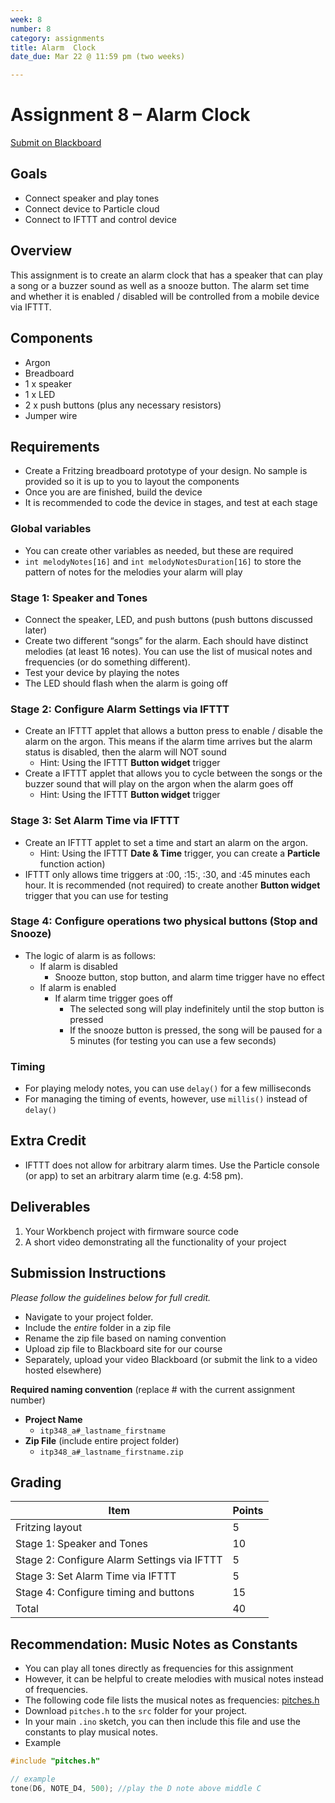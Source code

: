 ```yaml
---
week: 8
number: 8
category: assignments
title: Alarm  Clock
date_due: Mar 22 @ 11:59 pm (two weeks)

---
```

Assignment 8 – Alarm Clock
==========================

[Submit on Blackboard](https://blackboard.usc.edu/)

Goals
-----

-   Connect speaker and play tones
-   Connect device to Particle cloud
-   Connect to IFTTT and control device

## Overview

This assignment is to create an alarm clock that has a speaker that can play a
song or a buzzer sound as well as a snooze button. The alarm set time and
whether it is enabled / disabled will be controlled from a mobile device via
IFTTT.

## Components

-   Argon
-   Breadboard
-   1 x speaker
-   1 x LED
-   2 x push buttons (plus any necessary resistors)
-   Jumper wire

## Requirements

-   Create a Fritzing breadboard prototype of your design. No sample is provided so it is up to you to layout the components
-   Once you are are finished, build the device
-   It is recommended to code the device in stages, and test at each stage

### Global variables

-   You can create other variables as needed, but these are required
-   `int melodyNotes[16]` and `int melodyNotesDuration[16]` to store the
    pattern of notes for the melodies your alarm will play

### Stage 1: Speaker and Tones

-   Connect the speaker, LED, and push buttons (push buttons discussed later)
-   Create two different “songs” for the alarm. Each should have distinct melodies (at least 16 notes). You can use the list of musical notes and frequencies (or do something different).
-   Test your device by playing the notes
-   The LED should flash when the alarm is going off

### Stage 2: Configure Alarm Settings via IFTTT

-   Create an IFTTT applet that allows a button press to enable / disable the
    alarm on the argon. This means if the alarm time arrives but the alarm
    status is disabled, then the alarm will NOT sound
    -   Hint: Using the IFTTT **Button widget** trigger
-   Create a IFTTT applet that allows you to cycle between the songs or the
    buzzer sound that will play on the argon when the alarm goes off
	-   Hint: Using the IFTTT **Button widget** trigger

### Stage 3: Set Alarm Time via IFTTT

-   Create an IFTTT applet to set a time and start an alarm on the argon.
    -   Hint: Using the IFTTT **Date & Time** trigger, you can create a
        **Particle** function action)
-   IFTTT only allows time triggers at :00, :15:, :30, and :45 minutes each
    hour. It is recommended (not required) to create another **Button widget**
    trigger that you can use for testing

### Stage 4: Configure operations two physical buttons (Stop and Snooze)

-   The logic of alarm is as follows: 
    -   If alarm is disabled
        -   Snooze button, stop button, and alarm time trigger have no effect
    -   If alarm is enabled
        -   If alarm time trigger goes off
            -   The selected song will play indefinitely until the stop button
                is pressed
            -   If the snooze button is pressed, the song will be paused for a
                5 minutes (for testing you can use a few seconds)

### Timing

* For playing melody notes, you can use `delay()` for a few milliseconds
* For managing the timing of events, however, use `millis()` instead of
  `delay()` 

## Extra Credit

-   IFTTT does not allow for arbitrary alarm times. Use the Particle console (or
    app) to set an arbitrary alarm time (e.g. 4:58 pm).

Deliverables
------------

1.	Your Workbench project with firmware source code
2.	A short video demonstrating all the functionality of your project

## Submission Instructions

*Please follow the guidelines below for full credit.*

* Navigate to your project folder.
* Include the *entire* folder in a zip file
* Rename the zip file based on naming convention
* Upload zip file to Blackboard site for our course
* Separately, upload your video Blackboard (or submit the link to a video hosted elsewhere)

**Required naming convention** (replace \# with the current assignment number)

-   **Project Name**
    -   `itp348_a#_lastname_firstname`
-   **Zip File** (include entire project folder)
    -   `itp348_a#_lastname_firstname.zip`

Grading
-------

| Item                                        | Points |
|---------------------------------------------|--------|
| Fritzing layout                             | 5      |
| Stage 1: Speaker and Tones                  | 10     |
| Stage 2: Configure Alarm Settings via IFTTT | 5      |
| Stage 3: Set Alarm Time via IFTTT           | 5      |
| Stage 4: Configure timing and buttons       | 15     |
| Total                                       | 40     |



## Recommendation: Music Notes as Constants

* You can play all tones directly as frequencies for this assignment
* However, it can be helpful to create melodies with musical notes instead of frequencies. 
* The following code file lists the musical notes as frequencies:
  [pitches.h](pitches.h) 
* Download `pitches.h` to the `src` folder for your project.
* In your main `.ino` sketch, you can then include this file and use the constants to play musical notes.
* Example

```c++
#include "pitches.h"

// example
tone(D6, NOTE_D4, 500);	//play the D note above middle C
```

